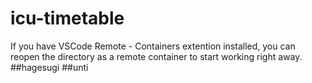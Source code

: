 # icu-timetable

If you have VSCode Remote - Containers extention installed, you can reopen the directory as a remote container to start working right away.
##hagesugi
##unti
